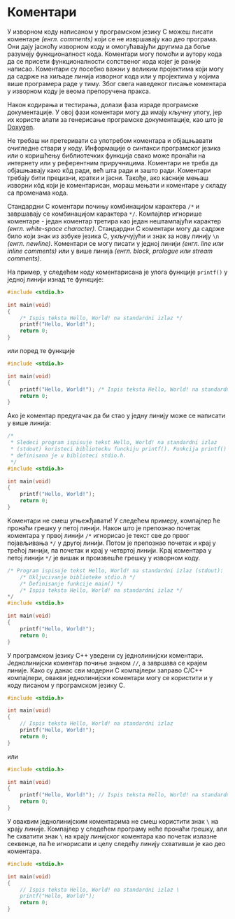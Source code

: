 # Коментари

У изворном коду написаном у програмском језику C можеш писати коментаре
*(енгл. comments)* који се не извршавају као део програма. Они дају јасноћу
изворном коду и омогућавајући другима да боље разумеју функционалност кода.
Коментари могу помоћи и аутору кода да се присети функционалности сопственог
кода којег је раније написао. Коментари су посебно важни у великим пројектима
који могу да садрже на хиљаде линија изворног кода или у пројектима у којима
више програмера раде у тиму. Због свега наведеног писање коментара у изворном
коду је веома препоручена пракса.

Након кодирања и тестирања, долази фаза израде програмске документације. У овој
фази коментари могу да имају кључну улогу, јер их користе алати за генерисање
програмске документације, као што је [Doxygen](https://www.doxygen.nl/).

Не требаш ни претеривати са употребом коментара и објашњавати очигледне ствари
у коду. Информације о синтакси програмског језика или о коришћењу библиотечких
функција свако може пронаћи на интернету или у референтним приручницима.
Коментари не треба да објашњавају како кôд ради, већ шта ради и зашто ради.
Коментари требају бити прецизни, кратки и јасни. Такође, ако касније мењаш
изворни кôд који је коментарисан, мораш мењати и коментаре у складу са
променама кода.

Стандардни C коментари почињу комбинацијом карактера `/*` и завршавају се
комбинацијом карактера `*/`. Компајлер игнорише коментаре - један коментар
третира као један нештампајући карактер *(енгл. white-space character)*.
Стандардни C коментари могу да садрже било који знак из азбуке језика C,
укључујући и знак за нову линију `\n` *(енгл. newline)*. Коментари се могу
писати у једној линији *(енгл. line или inline comments)* или у више линија
*(енгл. block, prologue или stream comments)*.

На пример, у следећем коду коментарисана је улога функције `printf()` у једној
линији изнад те функције:

```c
#include <stdio.h>

int main(void)
{
    /* Ispis teksta Hello, World! na standardni izlaz */
    printf("Hello, World!");
    return 0;
}
```

или поред те функције

```c
#include <stdio.h>

int main(void)
{
    printf("Hello, World!"); /* Ispis teksta Hello, World! na standardni izlaz */
    return 0;
}
```

Ако је коментар предугачак да би стао у једну линију може се написати у више линија:

```c
/*
 * Sledeci program ispisuje tekst Hello, World! na standardni izlaz
 * (stdout) koristeci bibliotecku funckiju printf(). Funkcija printf()
 * definisana je u biblioteci stdio.h.
 */
#include <stdio.h>

int main(void)
{
    printf("Hello, World!");
    return 0;
}
```

Kоментари не смеш угњежђавати! У следећем примеру, компајлер ће пронаћи грешку
у петој линији. Након што је препознао почетак коментара у првој линији `/*`
игнорисао је текст све до првог појављивања `*/` у другој линији. Потом је
препознао почетак и крај у трећој линији, па почетак и крај у четвртој линији.
Крај коментара у петој линији `*/` је вишак и произвешће грешку у изворном коду.

```c
/* Program ispisuje tekst Hello, World! na standardni izlaz (stdout):
    /* Ukljucivanje biblioteke stdio.h */
    /* Definisanje funkcije main() */
    /* Ispis teksta Hello, World! na standardni izlaz */
*/
#include <stdio.h>

int main(void)
{
    printf("Hello, World!");
    return 0;
}
```

У програмском језику C++ уведени су једнолинијски коментари. Једнолинијски
коментар почиње знаком `//`, а завршава се крајем линије. Како су данас сви
модерни C компајлери заправо C/C++ компајлери, овакви једнолинијски коментари
могу се користити и у коду писаном у програмском језику C.

```c
#include <stdio.h>

int main(void)
{
    // Ispis teksta Hello, World! na standardni izlaz
    printf("Hello, World!");
    return 0;
}
```

или

```c
#include <stdio.h>

int main(void)
{
    printf("Hello, World!"); // Ispis teksta Hello, World! na standardni izlaz
    return 0;
}
```

У оваквим једнолинијским коментарима не смеш користити знак `\` на крају
линије. Компајлер у следећем програму неће пронаћи грешку, али ће схватити знак
`\` на крају линијског коментара као почетак излазне секвенце, па ће игнорисати
и целу следећу линију схвативши је као део коментара.

```c
#include <stdio.h>

int main(void)
{
    // Ispis teksta Hello, World! na standardni izlaz \
    printf("Hello, World!");
    return 0;
}
```
